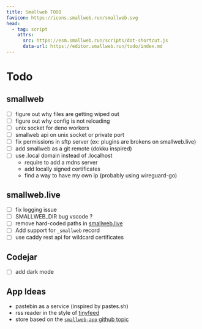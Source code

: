 ```yaml
---
title: Smallweb TODO
favicon: https://icons.smallweb.run/smallweb.svg
head:
  - tag: script
    attrs:
      src: https://esm.smallweb.run/scripts/dot-shortcut.js
      data-url: https://editor.smallweb.run/todo/index.md
---
```


# Todo

## smallweb

- [ ] figure out why files are getting wiped out
- [ ] figure out why config is not reloading
- [ ] unix socket for deno workers
- [ ] smallweb api on unix socket or private port
- [ ] fix permissions in sftp server (ex: plugins are brokens on smallweb.live)
- [ ] add smallweb as a git remote (dokku inspired)
- [ ] use .local domain instead of .localhost
  - require to add a mdns server
  - add locally signed certificates
  - find a way to have my own ip (probably using wireguard-go)

## smallweb.live

- [ ] fix logging issue
- [ ] SMALLWEB_DIR bug vscode ?
- [ ] remove hard-coded paths in [smallweb.live](https://smallweb.live/)
- [ ] Add support for `_smallweb` record
- [ ] use caddy rest api for wildcard certificates

## Codejar

- [ ] add dark mode

## App Ideas

- pastebin as a service (inspired by pastes.sh)
- rss reader in the style of [tinyfeed](https://github.com/TheBigRoomXXL/tinyfeed)
- store based on the [`smallweb-app` github topic](https://github.com/topics/smallweb-app)
